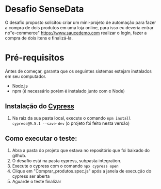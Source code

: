 # Desafio SenseData

O desafio proposto solicitou criar um mini-projeto de automação para fazer a compra de dois produtos em uma loja online, para isso eu deveria entrar no"e-commerce" https://www.saucedemo.com realizar o login, fazer a compra de dois itens e finalizá-la.

# Pré-requisitos

Antes de começar, garanta que os seguintes sistemas estejam instalados em seu computador.

- [Node.js](https://nodejs.org/en/)
- npm (é necessário porém é instalado junto com o Node)

## Instalação do [Cypress](https://cypress.io)

1. Na raiz da sua pasta local, execute o comando `npm install cypress@9.5.1 --save-dev` (o projeto foi feito nesta versão)

## Como executar o teste:
1. Abra a pasta do projeto que estava no repositório que foi baixado do github.
2. O desafio está na pasta cypress, subpasta integration.
3. Execute o cypress com o comando `npx cypress open`
4. Clique em "Comprar_produtos.spec.js" após a janela de execução do cypress ser aberta
5. Aguarde o teste finalizar

